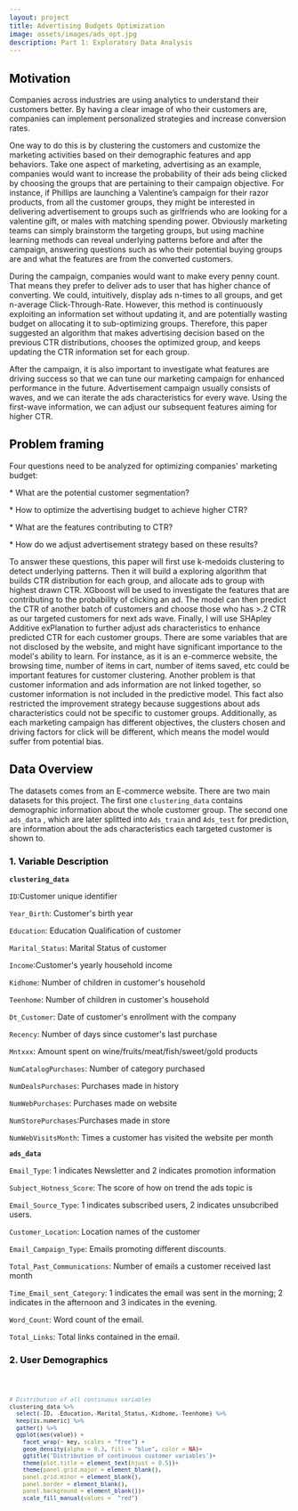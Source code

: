 ```yaml
---
layout: project
title: Advertising Budgets Optimization 
image: assets/images/ads_opt.jpg
description: Part 1: Exploratory Data Analysis
---
```

<h2 id="Motivation" style="color:black">Motivation</h2>
Companies across industries are using analytics to understand their customers better. By having a clear image of who their customers are, companies can implement personalized strategies and increase conversion rates.

One way to do this is by clustering the customers and customize the marketing activities based on their demographic features and app behaviors. Take one aspect of marketing, advertising as an example, companies would want to increase the probability of their ads being clicked by choosing the groups that are pertaining to their campaign objective. For instance, if Phillips are launching a Valentine’s campaign for their razor products, from all the customer groups, they might be interested in delivering advertisement to groups such as girlfriends who are looking for a valentine gift, or males with matching spending power. Obviously marketing teams can simply brainstorm the targeting groups, but using machine learning methods can reveal underlying patterns before and after the campaign, answering questions such as who their potential buying groups are and what the features are from the converted customers.

During the campaign, companies would want to make every penny count. That means they prefer to deliver ads to user that has higher chance of converting. We could, intuitively, display ads n-times to all groups, and get n-average Click-Through-Rate. However, this method is continuously exploiting an information set without updating it, and are potentially wasting budget on allocating it to sub-optimizing groups. Therefore, this paper suggested an algorithm that makes advertising decision based on the previous CTR distributions, chooses the optimized group, and keeps updating the CTR information set for each group.

After the campaign, it is also important to investigate what features are driving success so that we can tune our marketing campaign for enhanced performance in the future. Advertisement campaign usually consists of waves, and we can iterate the ads characteristics for every wave. Using the first-wave information, we can adjust our subsequent features aiming for higher CTR.

<h2 id="Problem framing" style="color:black">Problem framing</h2>

Four questions need to be analyzed for optimizing companies' marketing budget:

\* What are the potential customer segmentation?

\* How to optimize the advertising budget to achieve higher CTR?

\* What are the features contributing to CTR?

\* How do we adjust advertisement strategy based on these results?

To answer these questions, this paper will first use k-medoids clustering to detect underlying patterns. Then it will build a exploring algorithm that builds CTR distribution for each group, and allocate ads to group with highest drawn CTR. XGboost will be used to investigate the features that are contributing to the probability of clicking an ad. The model can then predict the CTR of another batch of customers and choose those who has \>.2 CTR as our targeted customers for next ads wave. Finally, I will use SHApley Additive exPlanation to further adjust ads characteristics to enhance predicted CTR for each customer groups. There are some variables that are not disclosed by the website, and might have significant importance to the model's ability to learn. For instance, as it is an e-commerce website, the browsing time, number of items in cart, number of items saved, etc could be important features for customer clustering. Another problem is that customer information and ads information are not linked together, so customer information is not included in the predictive model. This fact also restricted the improvement strategy because suggestions about ads characteristics could not be specific to customer groups. Additionally, as each marketing campaign has different objectives, the clusters chosen and driving factors for click will be different, which means the model would suffer from potential bias. 

<h2 id="Data Overview" style="color:black">Data Overview</h2>

The datasets comes from an E-commerce website. There are two main datasets for this project. The first one `clustering_data` contains demographic information about the whole customer group. The second one `ads_data` , which are later splitted into `Ads_train` and `Ads_test` for prediction, are information about the ads characteristics each targeted customer is shown to.

<h3 id="Variable Description" style="color:black">1. Variable Description</h3>

**`clustering_data`**

`ID`:Customer unique identifier

`Year_Birth`: Customer's birth year

`Education`: Education Qualification of customer

`Marital_Status`: Marital Status of customer

`Income`:Customer's yearly household income

`Kidhome`: Number of children in customer's household

`Teenhome`: Number of children in customer's household

`Dt_Customer`: Date of customer's enrollment with the company

`Recency`: Number of days since customer's last purchase

`Mntxxx`: Amount spent on wine/fruits/meat/fish/sweet/gold products

`NumCatalogPurchases`: Number of category purchased

`NumDealsPurchases`: Purchases made in history

`NumWebPurchases`: Purchases made on website

`NumStorePurchases`:Purchases made in store

`NumWebVisitsMonth`: Times a customer has visited the website per month


**`ads_data`**

`Email_Type`: 1 indicates Newsletter and 2 indicates promotion information

`Subject_Hotness_Score`: The score of how on trend the ads topic is

`Email_Source_Type`: 1 indicates subscribed users, 2 indicates unsubcribed users.

`Customer_Location`: Location names of the customer

`Email_Campaign_Type`: Emails promoting different discounts.

`Total_Past_Communications`: Number of emails a customer received last month

`Time_Email_sent_Category`: 1 indicates the email was sent in the morning; 2 indicates in the afternoon and 3 indicates in the evening.

`Word_Count`: Word count of the email.

`Total_Links`: Total links contained in the email.

<h3 id="User Demographics" style="color:black">2. User Demographics</h3>

<Code>

```r
# Distribution of all continuous variables
clustering_data %>%
  select(-ID, -Education,-Marital_Status,-Kidhome,-Teenhome) %>%
  keep(is.numeric) %>%
  gather() %>% 
  ggplot(aes(value)) +
    facet_wrap(~ key, scales = "free") +
    geom_density(alpha = 0.3, fill = "blue", color = NA)+
    ggtitle('Distribution of continuous customer variables')+
    theme(plot.title = element_text(hjust = 0.5))+
    theme(panel.grid.major = element_blank(), 
    panel.grid.minor = element_blank(),
    panel.border = element_blank(),
    panel.background = element_blank())+
    scale_fill_manual(values =  "red")
```
</Code>
<br/>

